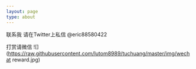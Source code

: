 ```yaml
---
layout: page
type: about
---
```


联系我 请在Twitter上私信 @eric88580422

打赏请微信 ![](https://raw.githubusercontent.com/lutom8989/tuchuang/master/img/wechat reward.jpg)
